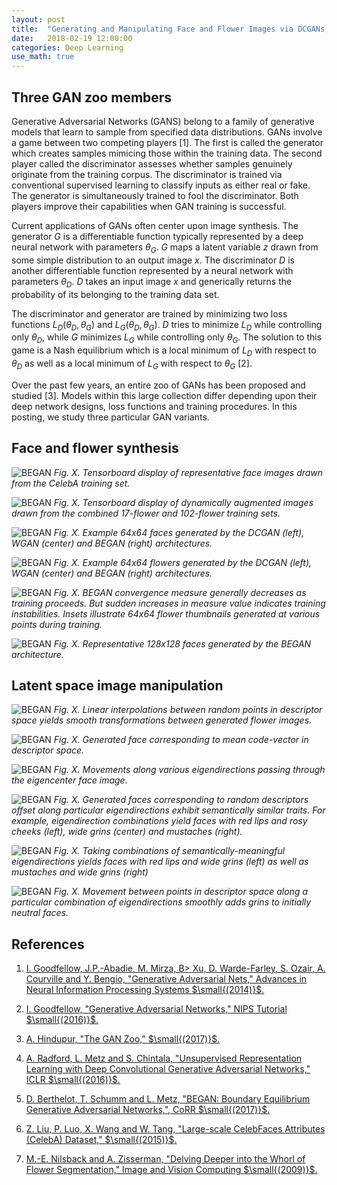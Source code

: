 ```yaml
---
layout: post
title:  "Generating and Manipulating Face and Flower Images via DCGANs, WGANs and BEGANs"
date:   2018-02-19 12:00:00
categories: Deep Learning
use_math: true
---
```


## Three GAN zoo members

Generative Adversarial Networks $($GANS$)$ belong to a family of generative
models that learn to sample from specified data distributions.  GANs
involve a game between two competing players [1].  The first is called the
generator which creates samples mimicing those within the training data.
The second player called the discriminator assesses whether samples
genuinely originate from the training corpus.  The discriminator is trained
via conventional supervised learning to classify inputs as either real or
fake.  The generator is simultaneously trained to fool the discriminator.
Both players improve their capabilities when GAN training is successful.

Current applications of GANs often center upon image synthesis.  The
generator $G$ is a differentiable function typically represented by a deep
neural network with parameters $\theta_G$.  $G$ maps a latent variable $z$
drawn from some simple distribution to an output image $x$.  The
discriminator $D$ is another differentiable function represented by a
neural network with parameters $\theta_D$.  $D$ takes an input image $x$
and generically returns the probability of its belonging to the training
data set.

The discriminator and generator are trained by minimizing two loss
functions $L_D(\theta_D, \theta_G)$ and $L_G(\theta_D, \theta_G)$.  $D$
tries to minimize $L_D$ while controlling only $\theta_D$, while $G$
minimizes $L_G$ while controlling only $\theta_G$.  The solution to this
game is a Nash equilibrium which is a local minimum of $L_D$ with respect
to $\theta_D$ as well as a local minimum of $L_G$ with respect to
$\theta_G$ [2].

Over the past few years, an entire zoo of GANs has been proposed and
studied [3].  Models within this large collection differ depending upon
their deep network designs, loss functions and training procedures.  In
this posting, we study three particular GAN variants.


## Face and flower synthesis

![BEGAN]({{site.url}}/blog/images/gans_faces_flowers/training_faces_64x64.png)
*Fig. X.  Tensorboard display of representative face images drawn
from the CelebA training set.*

![BEGAN]({{site.url}}/blog/images/gans_faces_flowers/training_flowers_64x64.png)
*Fig. X.  Tensorboard display of dynamically augmented images drawn from
the combined 17-flower and 102-flower training sets.*

![BEGAN]({{site.url}}/blog/images/gans_faces_flowers/dcgan_wgan_began_faces.png)
*Fig. X.  Example 64x64 faces generated by the DCGAN $($left$)$, WGAN
$($center$)$ and BEGAN $($right$)$ architectures.*

![BEGAN]({{site.url}}/blog/images/gans_faces_flowers/dcgan_wgan_began_flowers.png)
*Fig. X.  Example 64x64 flowers generated by the DCGAN $($left$)$, WGAN
$($center$)$ and BEGAN $($right$)$ architectures.*

![BEGAN]({{site.url}}/blog/images/gans_faces_flowers/BEGAN_flowers_learning_curve.jpg)
*Fig. X.  BEGAN convergence measure generally decreases as training
proceeds.  But sudden increases in measure value indicates training
instabilities.  Insets illustrate 64x64 flower thumbnails generated at
various points during training.*

![BEGAN]({{site.url}}/blog/images/gans_faces_flowers/began1_128x128_faces_expt_140_inference.png)
*Fig. X.  Representative 128x128 faces generated by the BEGAN architecture.*


## Latent space image manipulation

![BEGAN]({{site.url}}/blog/images/gans_faces_flowers/padded_began1_64x64_flowers_linear_interp.png)
*Fig. X.  Linear interpolations between random points in descriptor space
yields smooth transformations between generated flower images.*


![BEGAN]({{site.url}}/blog/images/gans_faces_flowers/padded_eigencenter_face.png)
*Fig. X.  Generated face corresponding to mean code-vector in descriptor space.*

![BEGAN]({{site.url}}/blog/images/gans_faces_flowers/eigendirs_09_images_006.png)
*Fig. X.  Movements along various eigendirections passing through the
eigencenter face image.*

![BEGAN]({{site.url}}/blog/images/gans_faces_flowers/redlips_grins_mustaches_montage.png)
*Fig. X.  Generated faces corresponding to random descriptors offset along
particular eigendirections exhibit semantically similar traits.  For example,
eigendirection combinations yield faces with red lips and rosy cheeks
$($left$)$, wide grins $($center$)$ and mustaches $($right$)$.*

![BEGAN]({{site.url}}/blog/images/gans_faces_flowers/grinredlips_grinmustaches_montage.png)
*Fig. X.  Taking combinations of semantically-meaningful eigendirections
yields faces with red lips and wide grins $($left$)$ as well as mustaches
and wide grins $($right$)$*

![BEGAN]({{site.url}}/blog/images/gans_faces_flowers/neutral_to_grin.png)
*Fig. X.  Movement between points in descriptor space along a particular
combination of eigendirections smoothly adds grins to initially neutral
faces.*


## References

1. [I. Goodfellow, J.P.-Abadie, M. Mirza, B> Xu, D. Warde-Farley, S. Ozair,
A. Courville and Y. Bengio, "Generative Adversarial Nets," Advances in
Neural Information Processing Systems
$\small{(2014)}$.](https://arxiv.org/pdf/1406.2661.pdf)

2. [I. Goodfellow, "Generative Adversarial Networks," NIPS Tutorial
$\small{(2016)}$.](https://arxiv.org/pdf/1701.00160.pdf)

3. [A. Hindupur, "The GAN Zoo," $\small{(2017)}$.](https://deephunt.in/the-gan-zoo-79597dc8c347)

4. [A. Radford, L. Metz and S. Chintala, "Unsupervised Representation
Learning with Deep Convolutional Generative Adversarial Networks," ICLR
$\small{(2016)}$.](https://arxiv.org/pdf/1511.06434.pdf)

5. [D. Berthelot, T. Schumm and L. Metz, "BEGAN: Boundary Equilibrium
Generative Adversarial Networks,", CoRR $\small{(2017)}$.](https://arxiv.org/pdf/1703.10717.pdf)

6. [Z. Liu, P. Luo, X. Wang and W. Tang, "Large-scale CelebFaces Attributes
$($CelebA$)$ Dataset,"
$\small{(2015)}$.](http://mmlab.ie.cuhk.edu.hk/projects/CelebA.html)

7. [M.-E. Nilsback and A. Zisserman, "Delving Deeper into the Whorl of
Flower Segmentation," Image and Vision Computing
$\small{(2009)}$.](http://www.robots.ox.ac.uk/~vgg/data/flowers/)
